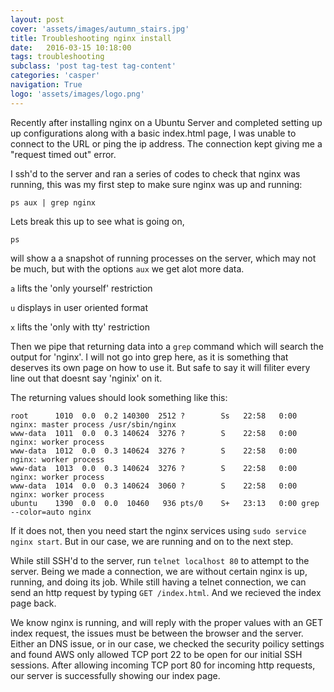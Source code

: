 ```yaml
---
layout: post
cover: 'assets/images/autumn_stairs.jpg'
title: Troubleshooting nginx install
date:   2016-03-15 10:18:00
tags: troubleshooting
subclass: 'post tag-test tag-content'
categories: 'casper'
navigation: True
logo: 'assets/images/logo.png'
---
```


Recently after installing nginx on a Ubuntu Server and completed setting up up configurations along with a basic index.html page, I was unable to connect to the URL or ping the ip address. The connection kept giving me a "request timed out" error.

I ssh'd to the server and ran a series of codes to check that nginx was running, this was my first step to make sure nginx was up and running:

`ps aux | grep nginx`

Lets break this up to see what is going on, 

`ps`

will show a a snapshot of running processes on the server, which may not be much, but with the options
`aux` we get alot more data.

`a` lifts the 'only yourself' restriction

`u` displays in user oriented format

`x` lifts the 'only with tty' restriction

Then we pipe that returning data into a `grep` command which will search the output for 'nginx'. I will not go into grep here, as it is something that deserves its own page on how to use it. But safe to say it will filiter every line out that doesnt say 'nginix' on it.

The returning values should look something like this:

```
root      1010  0.0  0.2 140300  2512 ?        Ss   22:58   0:00 nginx: master process /usr/sbin/nginx
www-data  1011  0.0  0.3 140624  3276 ?        S    22:58   0:00 nginx: worker process
www-data  1012  0.0  0.3 140624  3276 ?        S    22:58   0:00 nginx: worker process
www-data  1013  0.0  0.3 140624  3276 ?        S    22:58   0:00 nginx: worker process
www-data  1014  0.0  0.3 140624  3060 ?        S    22:58   0:00 nginx: worker process
ubuntu    1390  0.0  0.0  10460   936 pts/0    S+   23:13   0:00 grep --color=auto nginx
```
If it does not, then you need start the nginx services using `sudo service nginx start`. But in our case, we are running and on to the next step. 

While still SSH'd to the server, run `telnet localhost 80` to attempt to the server. Being we made a connection, we are without certain nginx is up, running, and doing its job. While still having a telnet connection, we can send an http request by typing `GET /index.html`. And we recieved the index page back.

We know nginx is running, and will reply with the proper values with an GET index request, the issues must be between the browser and the server. Either an DNS issue, or in our case, we checked the security poilicy settings and found AWS only allowed TCP port 22 to be open for our initial SSH sessions. After allowing incoming TCP port 80 for incoming http requests, our server is successfully showing our index page.
